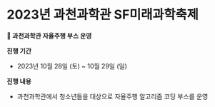 # 2023년 과천과학관 SF미래과학축제 

**🔭 과천과학관 자율주행 부스 운영**

**진행 기간** 

- 2023년 10월 28일 (토) ~ 10월 29일 (일)

**진행 내용**

- 과천과학관에서 청소년들을 대상으로 자율주행 알고리즘 코딩 부스를 운영
